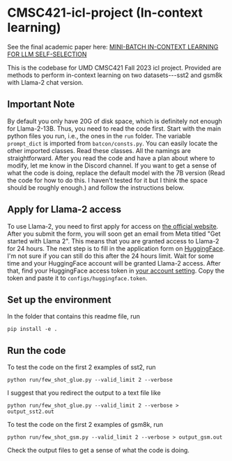 # CMSC421-icl-project (In-context learning)
See the final academic paper here: [MINI-BATCH IN-CONTEXT LEARNING FOR LLM SELF-SELECTION](https://github.com/wmgn/CMSC421-icl-project/blob/main/MINI-BATCH%20IN-CONTEXT%20LEARNING%20FOR%20LLM%20SELF-SELECTION-Ex4.pdf)

This is the codebase for UMD CMSC421 Fall 2023 icl project. Provided are methods to perform in-context learning on two datasets---sst2 and gsm8k with Llama-2 chat version.

## Important Note
By default you only have 20G of disk space, which is definitely not enough for Llama-2-13B. Thus, you need to read the code first. Start with the main python files you run, i.e., the ones in the `run` folder. The variable `prompt_dict` is imported from `batcon/consts.py`. You can easily locate the other imported classes. Read these classes. All the namings are straightforward. After you read the code and have a plan about where to modify, let me know in the Discord channel. If you want to get a sense of what the code is doing, replace the default model with the 7B version (Read the code for how to do this. I haven't tested for it but I think the space should be roughly enough.) and follow the instructions below.

## Apply for Llama-2 access
To use Llama-2, you need to first apply for access on [the official website](https://ai.meta.com/resources/models-and-libraries/llama-downloads/). After you submit the form, you will soon get an email from Meta titled "Get started with Llama 2". This means that you are granted access to Llama-2 for 24 hours. The next step is to fill in the application form on [HuggingFace](https://huggingface.co/meta-llama/Llama-2-13b-chat-hf). I'm not sure if you can still do this after the 24 hours limit. Wait for some time and your HuggingFace account will be granted Llama-2 access. After that, find your HuggingFace access token in [your account setting](https://huggingface.co/settings/tokens). Copy the token and paste it to `configs/huggingface.token`.

## Set up the environment
In the folder that contains this readme file, run 
```
pip install -e .
```

## Run the code
To test the code on the first 2 examples of sst2, run 
```
python run/few_shot_glue.py --valid_limit 2 --verbose
```
I suggest that you redirect the output to a text file like
```
python run/few_shot_glue.py --valid_limit 2 --verbose > output_sst2.out
```
To test the code on the first 2 examples of gsm8k, run
```
python run/few_shot_gsm.py --valid_limit 2 --verbose > output_gsm.out
```

Check the output files to get a sense of what the code is doing.

